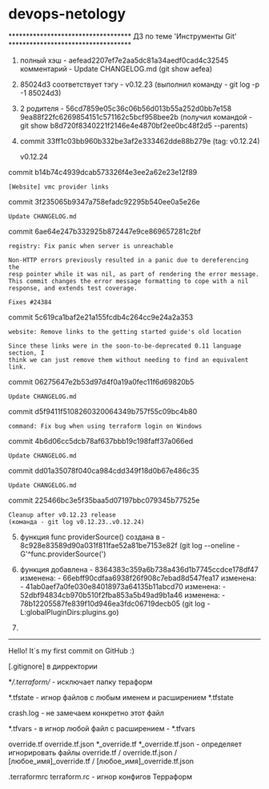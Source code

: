 # devops-netology
*********************************** ДЗ по теме 'Инструменты Git' ***********************************
1)  полный хэш  -  aefead2207ef7e2aa5dc81a34aedf0cad4c32545
    комментарий -  Update CHANGELOG.md
    (git show aefea)
    
2)  85024d3 соответствует тэгу - v0.12.23
    (выполнил команду - git log -p -1 85024d3)

3)  2 родителя - 56cd7859e05c36c06b56d013b55a252d0bb7e158 9ea88f22fc6269854151c571162c5bcf958bee2b
    (получил командой - git show b8d720f8340221f2146e4e4870bf2ee0bc48f2d5 --parents)

4)  commit 33ff1c03bb960b332be3af2e333462dde88b279e (tag: v0.12.24)
   
    v0.12.24

commit b14b74c4939dcab573326f4e3ee2a62e23e12f89

    [Website] vmc provider links

commit 3f235065b9347a758efadc92295b540ee0a5e26e

    Update CHANGELOG.md

commit 6ae64e247b332925b872447e9ce869657281c2bf

    registry: Fix panic when server is unreachable

    Non-HTTP errors previously resulted in a panic due to dereferencing the
    resp pointer while it was nil, as part of rendering the error message.
    This commit changes the error message formatting to cope with a nil
    response, and extends test coverage.

    Fixes #24384

commit 5c619ca1baf2e21a155fcdb4c264cc9e24a2a353

    website: Remove links to the getting started guide's old location

    Since these links were in the soon-to-be-deprecated 0.11 language section, I
    think we can just remove them without needing to find an equivalent link.

commit 06275647e2b53d97d4f0a19a0fec11f6d69820b5

    Update CHANGELOG.md

commit d5f9411f5108260320064349b757f55c09bc4b80

    command: Fix bug when using terraform login on Windows

commit 4b6d06cc5dcb78af637bbb19c198faff37a066ed

    Update CHANGELOG.md

commit dd01a35078f040ca984cdd349f18d0b67e486c35

    Update CHANGELOG.md

commit 225466bc3e5f35baa5d07197bbc079345b77525e

    Cleanup after v0.12.23 release
    (команда - git log v0.12.23..v0.12.24)

5)  функция func providerSource() создана в - 8c928e83589d90a031f811fae52a81be7153e82f
    (git log --oneline -G'^func.providerSource\(')
    
6)  функция добавлена - 8364383c359a6b738a436d1b7745ccdce178df47
            изменена: - 66ebff90cdfaa6938f26f908c7ebad8d547fea17
            изменена: - 41ab0aef7a0fe030e84018973a64135b11abcd70
            изменена: - 52dbf94834cb970b510f2fba853a5b49ad9b1a46
            изменена: - 78b12205587fe839f10d946ea3fdc06719decb05
    (git log -L:globalPluginDirs:plugins.go)
    
7)  



****************************************************************************************************
Hello! It`s my first commit on GitHub :)

[.gitignore] в дирректории

**/.terraform/* - исключает папку тераформ

*.tfstate - игнор файлов с любым именем и расширением *.tfstate

crash.log - не замечаем конкретно этот файл

*.tfvars - в игнор любой файл с расширением - *.tfvars

override.tf
override.tf.json
*_override.tf
*_override.tf.json  - определяет игнорировать файлы override.tf / override.tf.json / [любое_имя]_override.tf / [любое_имя]_override.tf.json

.terraformrc
terraform.rc   - игнор конфигов Терраформ
